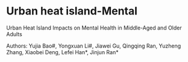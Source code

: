 # Urban heat island-Mental
Urban Heat Island Impacts on Mental Health in Middle-Aged and Older Adults

Authors:
Yujia Bao#, Yongxuan Li#, Jiawei Gu, Qingqing Ran, Yuzheng Zhang, Xiaobei Deng, Lefei Han*, Jinjun Ran*

